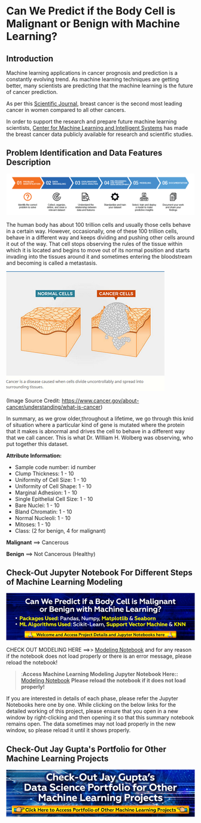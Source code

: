 # Can We Predict if the Body Cell is Malignant or Benign with Machine Learning?

## Introduction
<p>Machine learning applications in cancer prognosis and prediction is a constantly evolving trend. As machine learning techniques are getting better, many scientists are predicting that the machine learning is the future of cancer prediction.</p>

<p>As per this <a href="https://journals.sagepub.com/doi/pdf/10.1177/1748301818756225" >Scientific Journal</a>, breast cancer is the second most leading cancer in women compared to all other cancers. </p>

<p>In order to support the research and prepare future machine learning scientists, <a href="https://archive.ics.uci.edu/ml/datasets/breast+cancer">Center for Machine Learning and Intelligent Systems</a> has made the breast cancer data publicly available for research and scientific studies.</p>

## Problem Identification and Data Features Description

<img src="https://github.com/jayguptacal/HealthAndPharma/blob/main/CancerCellPrediction/images/MLinfograph1.jpg" />

The human body has about 100 trillion cells and usually those cells behave in a certain way. However, occasionally, one of these 100 trillion cells, behave in a different way and keeps dividing and pushing other cells around it out of the way. That cell stops observing the rules of the tissue within which it is located and begins to move out of its normal position and starts invading into the tissues around it and sometimes entering the bloodstream and becoming is called a metastasis.

<img src="https://github.com/jayguptacal/HealthAndPharma/blob/main/CancerCellPrediction/images/cancercellimage.png" />

(Image Source Credit: https://www.cancer.gov/about-cancer/understanding/what-is-cancer)

In summary, as we grow older,throughout a lifetime, we go through this knid of situation where a particular kind of gene is mutated where the protein that it makes is abnormal and drives the cell to behave in a different way that we call cancer. This is what Dr. WIlliam H. Wolberg was observing, who put together this dataset.

**Attribute Information:**

- Sample code number: id number 
- Clump Thickness: 1 - 10
- Uniformity of Cell Size: 1 - 10 
- Uniformity of Cell Shape: 1 - 10 
- Marginal Adhesion: 1 - 10 
- Single Epithelial Cell Size: 1 - 10 
- Bare Nuclei: 1 - 10 
- Bland Chromatin: 1 - 10 
- Normal Nucleoli: 1 - 10 
- Mitoses: 1 - 10 
- Class: (2 for benign, 4 for malignant)

**Malignant** ==> Cancerous

**Benign** ==> Not Cancerous (Healthy)

## Check-Out Jupyter Notebook For Different Steps of Machine Learning Modeling ##
<p align="center">
<img src="https://github.com/jayguptacal/portfolio/blob/main/image/BodyCellWelcome.jpg">
</p>

CHECK OUT MODELING HERE ==>> <a href="https://github.com/jayguptacal/HealthAndPharma/blob/main/CancerCellPrediction/Id_Malignant_Benign_with_ML.ipynb">Modeling Notebook</a> and for any reason if the notebook does not load properly or there is an error message, please reload the notebook!

> :**Access Machine Learning Modeling Jupyter Notebook Here::** 
> <a href="https://github.com/jayguptacal/HealthAndPharma/blob/main/CancerCellPrediction/Id_Malignant_Benign_with_ML.ipynb">Modeling Notebook</a>
> **Please reload the notebook if it does not load properly!**



If you are interested in details of each phase, please refer the Jupyter Notebooks here one by one. While clicking on the below links for the detailed working of this project, please ensure that you open in a new window by right-clicking and then opening it so that this summary notebook remains open. The data sometimes may not load properly in the new window, so please reload it until it shows properly.

## Check-Out Jay Gupta's Portfolio for Other Machine Learning Projects ##
<p align="center">
<a href="https://github.com/jayguptacal/portfolio/blob/main/README.md" target="_blank"><img src="https://github.com/jayguptacal/portfolio/blob/main/image/FullPortfolioBanner.jpg"></a>
</p>
